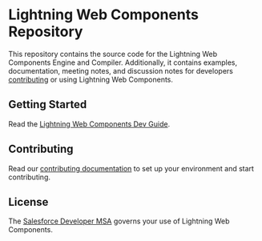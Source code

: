 # Lightning Web Components Repository

This repository contains the source code for the Lightning Web Components Engine and Compiler. Additionally, it contains examples, documentation, meeting notes, and discussion notes for developers [contributing](CONTRIBUTING.md) or using Lightning Web Components.

## Getting Started

Read the [Lightning Web Components Dev Guide](https://lwc.dev/guide/introduction).

## Contributing

Read our [contributing documentation](CONTRIBUTING.md) to set up your environment and start contributing.

## License

The [Salesforce Developer MSA](https://c1.sfdcstatic.com/content/dam/web/en_us/www/documents/legal/developer%20msa%20archive/salesforce-developer-msa-10252010-07232013.pdf) governs your use of Lightning Web Components.

[project-philosophy]: https://docs.google.com/document/d/1tTUv-rGEnNFYteR7kSh-bpYe-CF12X-PrQoasIRTDOI/edit#heading=h.q2bg3fxu2csu
